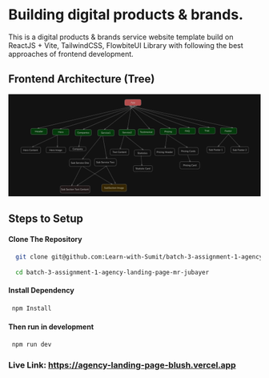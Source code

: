 # Building digital products & brands.

This is a digital products & brands service website template build on ReactJS + Vite, TailwindCSS, FlowbiteUI Library with following the best approaches of frontend development.

## Frontend Architecture (Tree)

![Architecture-image](./public/arch.png)

## Steps to Setup

#### Clone The Repository

```bash
  git clone git@github.com:Learn-with-Sumit/batch-3-assignment-1-agency-landing-page-mr-jubayer.git
```

```bash
  cd batch-3-assignment-1-agency-landing-page-mr-jubayer
```

#### Install Dependency

```bash
 npm Install
```

#### Then run in development

```bash
 npm run dev
```

### Live Link: https://agency-landing-page-blush.vercel.app
